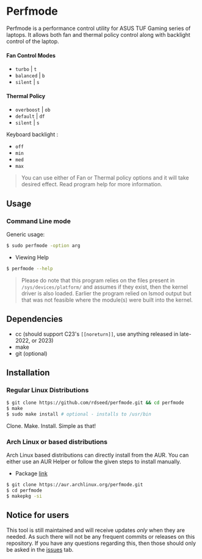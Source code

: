 # Perfmode

Perfmode is a performance control utility for ASUS TUF Gaming series of laptops.
It allows both fan and thermal policy control along with backlight control of the laptop.

#### Fan Control Modes

- `turbo` | `t`
- `balanced` | `b`
- `silent` | `s`

#### Thermal Policy
- `overboost` | `ob`
- `default` | `df`
- `silent` | `s`

Keyboard backlight :

- `off`
- `min`
- `med`
- `max`

> You can use either of Fan or Thermal policy options and it will take desired effect.
Read program help for more information.

## Usage

### Command Line mode

Generic usage:

```bash
$ sudo perfmode -option arg
```

- Viewing Help

```bash
$ perfmode --help
```

> Please do note that this program relies on the files present in 
 `/sys/devices/platform/` and assumes if they exist, then the kernel driver
 is also loaded. Earlier the program relied on lsmod output but that was not
 feasible where the module(s) were built into the kernel.

## Dependencies

- cc (should support C23's `[[noreturn]]`, use anything released in late-2022, or 2023)
- make
- git (optional)

## Installation

### Regular Linux Distributions

```bash
$ git clone https://github.com/rdseed/perfmode.git && cd perfmode
$ make
$ sudo make install # optional - installs to /usr/bin
```

Clone. Make. Install. Simple as that!

### Arch Linux or based distributions

Arch Linux based distributions can directly install from the AUR.
You can either use an AUR Helper or follow the given steps to install manually.

- Package [link](https://aur.archlinux.org/packages/perfmode)

```bash
$ git clone https://aur.archlinux.org/perfmode.git
$ cd perfmode
$ makepkg -si
```

## Notice for users

This tool is still maintained and will receive updates *only* when they are
needed. As such there will not be any frequent commits or releases on this
repository. If you have any questions regarding this, then those should only
be asked in the [issues](https://github.com/rdseed/perfmode/issues) tab.
